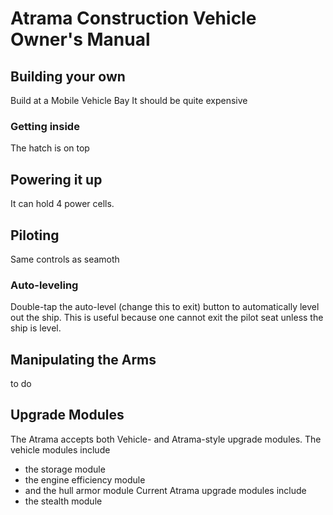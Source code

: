 # Atrama Construction Vehicle Owner's Manual

## Building your own
Build at a Mobile Vehicle Bay
It should be quite expensive

### Getting inside
The hatch is on top

## Powering it up
It can hold 4 power cells.

## Piloting 
Same controls as seamoth

### Auto-leveling
Double-tap the auto-level (change this to exit) button to automatically level out the ship.
This is useful because one cannot exit the pilot seat unless the ship is level.

## Manipulating the Arms
to do

## Upgrade Modules 
The Atrama accepts both Vehicle- and Atrama-style upgrade modules.
The vehicle modules include
- the storage module
- the engine efficiency module
- and the hull armor module
Current Atrama upgrade modules include
- the stealth module


